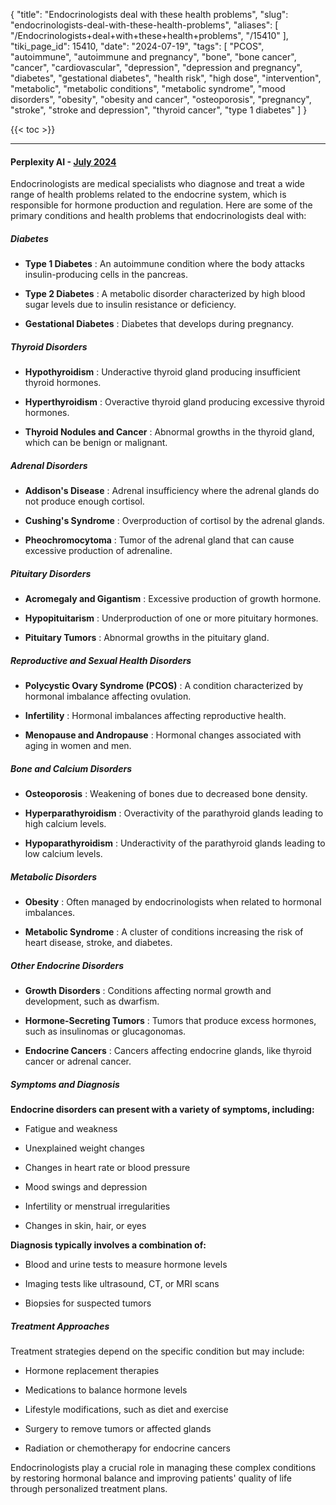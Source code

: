 {
    "title": "Endocrinologists deal with these health problems",
    "slug": "endocrinologists-deal-with-these-health-problems",
    "aliases": [
        "/Endocrinologists+deal+with+these+health+problems",
        "/15410"
    ],
    "tiki_page_id": 15410,
    "date": "2024-07-19",
    "tags": [
        "PCOS",
        "autoimmune",
        "autoimmune and pregnancy",
        "bone",
        "bone cancer",
        "cancer",
        "cardiovascular",
        "depression",
        "depression and pregnancy",
        "diabetes",
        "gestational diabetes",
        "health risk",
        "high dose",
        "intervention",
        "metabolic",
        "metabolic conditions",
        "metabolic syndrome",
        "mood disorders",
        "obesity",
        "obesity and cancer",
        "osteoporosis",
        "pregnancy",
        "stroke",
        "stroke and depression",
        "thyroid cancer",
        "type 1 diabetes"
    ]
}


{{< toc >}}

---

#### Perplexity AI - [July 2024](https://www.perplexity.ai/search/what-health-problems-to-endoci-u4AkqZa7RpOmImOn4PQuvA)

Endocrinologists are medical specialists who diagnose and treat a wide range of health problems related to the endocrine system, which is responsible for hormone production and regulation. Here are some of the primary conditions and health problems that endocrinologists deal with:

##### Diabetes

*  **Type 1 Diabetes** : An autoimmune condition where the body attacks insulin-producing cells in the pancreas.

*  **Type 2 Diabetes** : A metabolic disorder characterized by high blood sugar levels due to insulin resistance or deficiency.

*  **Gestational Diabetes** : Diabetes that develops during pregnancy.

##### Thyroid Disorders

*  **Hypothyroidism** : Underactive thyroid gland producing insufficient thyroid hormones.

*  **Hyperthyroidism** : Overactive thyroid gland producing excessive thyroid hormones.

*  **Thyroid Nodules and Cancer** : Abnormal growths in the thyroid gland, which can be benign or malignant.

##### Adrenal Disorders

*  **Addison's Disease** : Adrenal insufficiency where the adrenal glands do not produce enough cortisol.

*  **Cushing's Syndrome** : Overproduction of cortisol by the adrenal glands.

*  **Pheochromocytoma** : Tumor of the adrenal gland that can cause excessive production of adrenaline.

##### Pituitary Disorders

*  **Acromegaly and Gigantism** : Excessive production of growth hormone.

*  **Hypopituitarism** : Underproduction of one or more pituitary hormones.

*  **Pituitary Tumors** : Abnormal growths in the pituitary gland.

##### Reproductive and Sexual Health Disorders

*  **Polycystic Ovary Syndrome (PCOS)** : A condition characterized by hormonal imbalance affecting ovulation.

*  **Infertility** : Hormonal imbalances affecting reproductive health.

*  **Menopause and Andropause** : Hormonal changes associated with aging in women and men.

##### Bone and Calcium Disorders

*  **Osteoporosis** : Weakening of bones due to decreased bone density.

*  **Hyperparathyroidism** : Overactivity of the parathyroid glands leading to high calcium levels.

*  **Hypoparathyroidism** : Underactivity of the parathyroid glands leading to low calcium levels.

##### Metabolic Disorders

*  **Obesity** : Often managed by endocrinologists when related to hormonal imbalances.

*  **Metabolic Syndrome** : A cluster of conditions increasing the risk of heart disease, stroke, and diabetes.

##### Other Endocrine Disorders

*  **Growth Disorders** : Conditions affecting normal growth and development, such as dwarfism.

*  **Hormone-Secreting Tumors** : Tumors that produce excess hormones, such as insulinomas or glucagonomas.

*  **Endocrine Cancers** : Cancers affecting endocrine glands, like thyroid cancer or adrenal cancer.

##### Symptoms and Diagnosis

 **Endocrine disorders can present with a variety of symptoms, including:** 

* Fatigue and weakness

* Unexplained weight changes

* Changes in heart rate or blood pressure

* Mood swings and depression

* Infertility or menstrual irregularities

* Changes in skin, hair, or eyes

 **Diagnosis typically involves a combination of:** 

* Blood and urine tests to measure hormone levels

* Imaging tests like ultrasound, CT, or MRI scans

* Biopsies for suspected tumors

##### Treatment Approaches

Treatment strategies depend on the specific condition but may include:

* Hormone replacement therapies

* Medications to balance hormone levels

* Lifestyle modifications, such as diet and exercise

* Surgery to remove tumors or affected glands

* Radiation or chemotherapy for endocrine cancers

Endocrinologists play a crucial role in managing these complex conditions by restoring hormonal balance and improving patients' quality of life through personalized treatment plans.